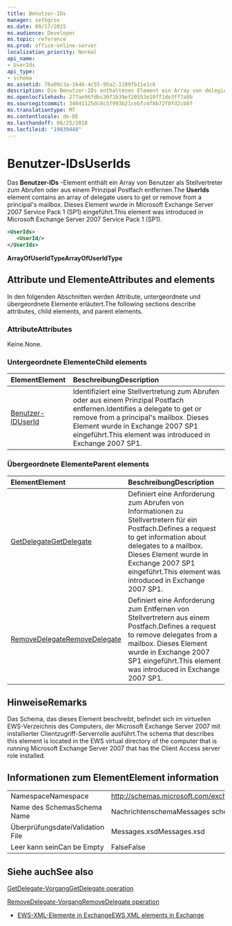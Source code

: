 ```yaml
---
title: Benutzer-IDs
manager: sethgros
ms.date: 09/17/2015
ms.audience: Developer
ms.topic: reference
ms.prod: office-online-server
localization_priority: Normal
api_name:
- UserIds
api_type:
- schema
ms.assetid: 78a09c3a-1646-4c55-95a2-1109fb11e1c6
description: Die Benutzer-IDs enthaltenen Element ein Array von delegieren Benutzer erhalten oder aus einem Prinzipal Postfach entfernen. Dieses Element wurde in Microsoft Exchange Server 2007 Service Pack 1 (SP1) eingeführt.
ms.openlocfilehash: 277ae96fdbc30f1b39ef20553e10ff1de3ff7a8b
ms.sourcegitcommit: 34041125dc8c5f993b21cebfc4f8b72f0fd2cb6f
ms.translationtype: MT
ms.contentlocale: de-DE
ms.lasthandoff: 06/25/2018
ms.locfileid: "19839448"
---
```

# <a name="userids"></a><span data-ttu-id="39060-104">Benutzer-IDs</span><span class="sxs-lookup"><span data-stu-id="39060-104">UserIds</span></span>

<span data-ttu-id="39060-105">Das **Benutzer-IDs** -Element enthält ein Array von Benutzer als Stellvertreter zum Abrufen oder aus einem Prinzipal Postfach entfernen.</span><span class="sxs-lookup"><span data-stu-id="39060-105">The **UserIds** element contains an array of delegate users to get or remove from a principal's mailbox.</span></span> <span data-ttu-id="39060-106">Dieses Element wurde in Microsoft Exchange Server 2007 Service Pack 1 (SP1) eingeführt.</span><span class="sxs-lookup"><span data-stu-id="39060-106">This element was introduced in Microsoft Exchange Server 2007 Service Pack 1 (SP1).</span></span> 
  
```xml
<UserIds>
   <UserId/>
</UserIds>
```

 <span data-ttu-id="39060-107">**ArrayOfUserIdType**</span><span class="sxs-lookup"><span data-stu-id="39060-107">**ArrayOfUserIdType**</span></span>
## <a name="attributes-and-elements"></a><span data-ttu-id="39060-108">Attribute und Elemente</span><span class="sxs-lookup"><span data-stu-id="39060-108">Attributes and elements</span></span>

<span data-ttu-id="39060-109">In den folgenden Abschnitten werden Attribute, untergeordnete und übergeordnete Elemente erläutert.</span><span class="sxs-lookup"><span data-stu-id="39060-109">The following sections describe attributes, child elements, and parent elements.</span></span>
  
### <a name="attributes"></a><span data-ttu-id="39060-110">Attribute</span><span class="sxs-lookup"><span data-stu-id="39060-110">Attributes</span></span>

<span data-ttu-id="39060-111">Keine.</span><span class="sxs-lookup"><span data-stu-id="39060-111">None.</span></span>
  
### <a name="child-elements"></a><span data-ttu-id="39060-112">Untergeordnete Elemente</span><span class="sxs-lookup"><span data-stu-id="39060-112">Child elements</span></span>

|<span data-ttu-id="39060-113">**Element**</span><span class="sxs-lookup"><span data-stu-id="39060-113">**Element**</span></span>|<span data-ttu-id="39060-114">**Beschreibung**</span><span class="sxs-lookup"><span data-stu-id="39060-114">**Description**</span></span>|
|:-----|:-----|
|[<span data-ttu-id="39060-115">Benutzer-ID</span><span class="sxs-lookup"><span data-stu-id="39060-115">UserId</span></span>](userid.md) <br/> |<span data-ttu-id="39060-116">Identifiziert eine Stellvertretung zum Abrufen oder aus einem Prinzipal Postfach entfernen.</span><span class="sxs-lookup"><span data-stu-id="39060-116">Identifies a delegate to get or remove from a principal's mailbox.</span></span> <span data-ttu-id="39060-117">Dieses Element wurde in Exchange 2007 SP1 eingeführt.</span><span class="sxs-lookup"><span data-stu-id="39060-117">This element was introduced in Exchange 2007 SP1.</span></span>  <br/> |
   
### <a name="parent-elements"></a><span data-ttu-id="39060-118">Übergeordnete Elemente</span><span class="sxs-lookup"><span data-stu-id="39060-118">Parent elements</span></span>

|<span data-ttu-id="39060-119">**Element**</span><span class="sxs-lookup"><span data-stu-id="39060-119">**Element**</span></span>|<span data-ttu-id="39060-120">**Beschreibung**</span><span class="sxs-lookup"><span data-stu-id="39060-120">**Description**</span></span>|
|:-----|:-----|
|[<span data-ttu-id="39060-121">GetDelegate</span><span class="sxs-lookup"><span data-stu-id="39060-121">GetDelegate</span></span>](getdelegate.md) <br/> |<span data-ttu-id="39060-122">Definiert eine Anforderung zum Abrufen von Informationen zu Stellvertretern für ein Postfach.</span><span class="sxs-lookup"><span data-stu-id="39060-122">Defines a request to get information about delegates to a mailbox.</span></span> <span data-ttu-id="39060-123">Dieses Element wurde in Exchange 2007 SP1 eingeführt.</span><span class="sxs-lookup"><span data-stu-id="39060-123">This element was introduced in Exchange 2007 SP1.</span></span>  <br/> |
|[<span data-ttu-id="39060-124">RemoveDelegate</span><span class="sxs-lookup"><span data-stu-id="39060-124">RemoveDelegate</span></span>](removedelegate.md) <br/> |<span data-ttu-id="39060-125">Definiert eine Anforderung zum Entfernen von Stellvertretern aus einem Postfach.</span><span class="sxs-lookup"><span data-stu-id="39060-125">Defines a request to remove delegates from a mailbox.</span></span> <span data-ttu-id="39060-126">Dieses Element wurde in Exchange 2007 SP1 eingeführt.</span><span class="sxs-lookup"><span data-stu-id="39060-126">This element was introduced in Exchange 2007 SP1.</span></span>  <br/> |
   
## <a name="remarks"></a><span data-ttu-id="39060-127">Hinweise</span><span class="sxs-lookup"><span data-stu-id="39060-127">Remarks</span></span>

<span data-ttu-id="39060-128">Das Schema, das dieses Element beschreibt, befindet sich im virtuellen EWS-Verzeichnis des Computers, der Microsoft Exchange Server 2007 mit installierter Clientzugriff-Serverrolle ausführt.</span><span class="sxs-lookup"><span data-stu-id="39060-128">The schema that describes this element is located in the EWS virtual directory of the computer that is running Microsoft Exchange Server 2007 that has the Client Access server role installed.</span></span>
  
## <a name="element-information"></a><span data-ttu-id="39060-129">Informationen zum Element</span><span class="sxs-lookup"><span data-stu-id="39060-129">Element information</span></span>

|||
|:-----|:-----|
|<span data-ttu-id="39060-130">Namespace</span><span class="sxs-lookup"><span data-stu-id="39060-130">Namespace</span></span>  <br/> |http://schemas.microsoft.com/exchange/services/2006/messages  <br/> |
|<span data-ttu-id="39060-131">Name des Schemas</span><span class="sxs-lookup"><span data-stu-id="39060-131">Schema Name</span></span>  <br/> |<span data-ttu-id="39060-132">Nachrichtenschema</span><span class="sxs-lookup"><span data-stu-id="39060-132">Messages schema</span></span>  <br/> |
|<span data-ttu-id="39060-133">Überprüfungsdatei</span><span class="sxs-lookup"><span data-stu-id="39060-133">Validation File</span></span>  <br/> |<span data-ttu-id="39060-134">Messages.xsd</span><span class="sxs-lookup"><span data-stu-id="39060-134">Messages.xsd</span></span>  <br/> |
|<span data-ttu-id="39060-135">Leer kann sein</span><span class="sxs-lookup"><span data-stu-id="39060-135">Can be Empty</span></span>  <br/> |<span data-ttu-id="39060-136">False</span><span class="sxs-lookup"><span data-stu-id="39060-136">False</span></span>  <br/> |
   
## <a name="see-also"></a><span data-ttu-id="39060-137">Siehe auch</span><span class="sxs-lookup"><span data-stu-id="39060-137">See also</span></span>



[<span data-ttu-id="39060-138">GetDelegate-Vorgang</span><span class="sxs-lookup"><span data-stu-id="39060-138">GetDelegate operation</span></span>](getdelegate-operation.md)
  
[<span data-ttu-id="39060-139">RemoveDelegate-Vorgang</span><span class="sxs-lookup"><span data-stu-id="39060-139">RemoveDelegate operation</span></span>](removedelegate-operation.md)


- [<span data-ttu-id="39060-140">EWS-XML-Elemente in Exchange</span><span class="sxs-lookup"><span data-stu-id="39060-140">EWS XML elements in Exchange</span></span>](ews-xml-elements-in-exchange.md)

